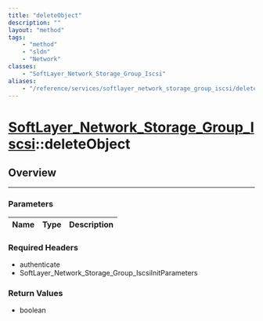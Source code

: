 ```yaml
---
title: "deleteObject"
description: ""
layout: "method"
tags:
    - "method"
    - "sldn"
    - "Network"
classes:
    - "SoftLayer_Network_Storage_Group_Iscsi"
aliases:
    - "/reference/services/softlayer_network_storage_group_iscsi/deleteObject"
---
```

# [SoftLayer_Network_Storage_Group_Iscsi](/reference/services/SoftLayer_Network_Storage_Group_Iscsi)::deleteObject





## Overview 


-----

### Parameters 
|Name | Type | Description |
| --- | --- | --- |


### Required Headers
* authenticate
* SoftLayer_Network_Storage_Group_IscsiInitParameters


### Return Values
* boolean




